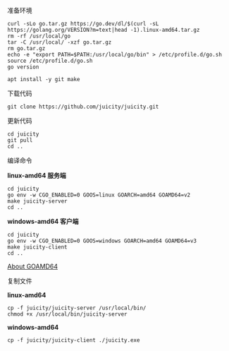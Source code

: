 准备环境

```
curl -sLo go.tar.gz https://go.dev/dl/$(curl -sL https://golang.org/VERSION?m=text|head -1).linux-amd64.tar.gz
rm -rf /usr/local/go
tar -C /usr/local/ -xzf go.tar.gz
rm go.tar.gz
echo -e "export PATH=$PATH:/usr/local/go/bin" > /etc/profile.d/go.sh
source /etc/profile.d/go.sh
go version
```

```
apt install -y git make
```

下载代码

```
git clone https://github.com/juicity/juicity.git
```

更新代码

```
cd juicity
git pull
cd ..
```

编译命令

**linux-amd64 服务端**

```
cd juicity
go env -w CGO_ENABLED=0 GOOS=linux GOARCH=amd64 GOAMD64=v2
make juicity-server
cd ..
```

**windows-amd64 客户端**

```
cd juicity
go env -w CGO_ENABLED=0 GOOS=windows GOARCH=amd64 GOAMD64=v3
make juicity-client
cd ..
```

[About GOAMD64](https://github.com/golang/go/wiki/MinimumRequirements#amd64)

复制文件

**linux-amd64**

```
cp -f juicity/juicity-server /usr/local/bin/
chmod +x /usr/local/bin/juicity-server
```

**windows-amd64**

```
cp -f juicity/juicity-client ./juicity.exe
```
